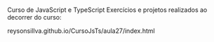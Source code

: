 # 
Curso de JavaScript e TypeScript
 Exercícios e projetos realizados ao decorrer do curso:

reysonsillva.github.io/CursoJsTs/aula27/index.html
